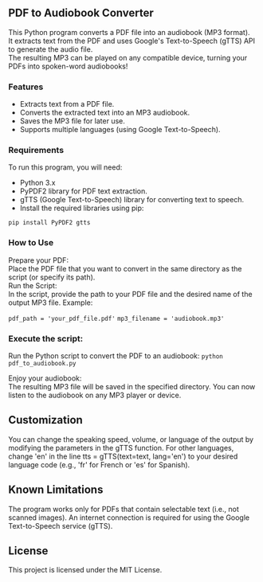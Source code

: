 ## PDF to Audiobook Converter
This Python program converts a PDF file into an audiobook (MP3 format).   
It extracts text from the PDF and uses Google's Text-to-Speech (gTTS) API to generate the audio file.   
The resulting MP3 can be played on any compatible device, turning your PDFs into spoken-word audiobooks!

### Features
- Extracts text from a PDF file.
- Converts the extracted text into an MP3 audiobook.
- Saves the MP3 file for later use.
- Supports multiple languages (using Google Text-to-Speech).

### Requirements
To run this program, you will need:

- Python 3.x
- PyPDF2 library for PDF text extraction.
- gTTS (Google Text-to-Speech) library for converting text to speech.
- Install the required libraries using pip:

`pip install PyPDF2 gtts`

### How to Use
Prepare your PDF:   
Place the PDF file that you want to convert in the same directory as the script (or specify its path).  
Run the Script:  
In the script, provide the path to your PDF file and the desired name of the output MP3 file.
Example:

`pdf_path = 'your_pdf_file.pdf'`
`mp3_filename = 'audiobook.mp3'`

### Execute the script: 
Run the Python script to convert the PDF to an audiobook:
`python pdf_to_audiobook.py`

Enjoy your audiobook:   
The resulting MP3 file will be saved in the specified directory. 
You can now listen to the audiobook on any MP3 player or device.  


## Customization
You can change the speaking speed, volume, or language of the output by modifying the parameters in the gTTS function.
For other languages, change 'en' in the line tts = gTTS(text=text, lang='en') to your desired language code (e.g., 'fr' for French or 'es' for Spanish).

## Known Limitations
The program works only for PDFs that contain selectable text (i.e., not scanned images).
An internet connection is required for using the Google Text-to-Speech service (gTTS).


## License
This project is licensed under the MIT License.